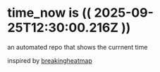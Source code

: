 # time_now is (( 2025-09-25T12:30:00.216Z ))

an automated repo that shows the currnent time

inspired by [breakingheatmap](https://github.com/breakingheatmap/breakingheatmap)